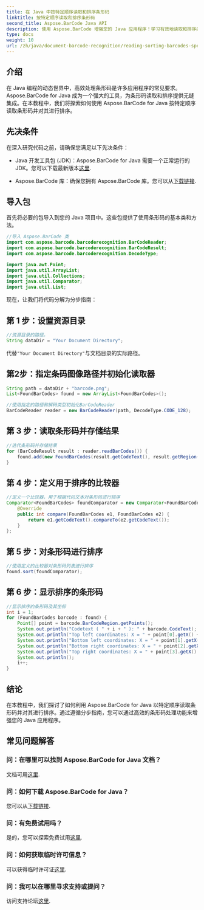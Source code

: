 ```yaml
---
title: 在 Java 中按特定顺序读取和排序条形码
linktitle: 按特定顺序读取和排序条形码
second_title: Aspose.BarCode Java API
description: 使用 Aspose.BarCode 增强您的 Java 应用程序！学习有效地读取和排序条形码。请按照我们的分步指南进行无缝集成。
type: docs
weight: 10
url: /zh/java/document-barcode-recognition/reading-sorting-barcodes-specific-order/
---
```


## 介绍

在 Java 编程的动态世界中，高效处理条形码是许多应用程序的常见要求。 Aspose.BarCode for Java 成为一个强大的工具，为条形码读取和排序提供无缝集成。在本教程中，我们将探索如何使用 Aspose.BarCode for Java 按特定顺序读取条形码并对其进行排序。

## 先决条件

在深入研究代码之前，请确保您满足以下先决条件：

-  Java 开发工具包 (JDK)：Aspose.BarCode for Java 需要一个正常运行的 JDK。您可以下载最新版本[这里](https://www.oracle.com/java/technologies/javase-downloads.html).

- Aspose.BarCode 库：确保您拥有 Aspose.BarCode 库。您可以从[下载链接](https://releases.aspose.com/barcode/java/).

## 导入包

首先将必要的包导入到您的 Java 项目中。这些包提供了使用条形码的基本类和方法。

```java
//导入 Aspose.BarCode 类
import com.aspose.barcode.barcoderecognition.BarCodeReader;
import com.aspose.barcode.barcoderecognition.BarCodeResult;
import com.aspose.barcode.barcoderecognition.DecodeType;

import java.awt.Point;
import java.util.ArrayList;
import java.util.Collections;
import java.util.Comparator;
import java.util.List;
```

现在，让我们将代码分解为分步指南：

## 第 1 步：设置资源目录

```java
//资源目录的路径。
String dataDir = "Your Document Directory";
```

代替`"Your Document Directory"`与文档目录的实际路径。

## 第2步：指定条码图像路径并初始化读取器

```java
String path = dataDir + "barcode.png";
List<FoundBarCodes> found = new ArrayList<FoundBarCodes>();

//使用指定的路径和解码类型初始化BarCodeReader
BarCodeReader reader = new BarCodeReader(path, DecodeType.CODE_128);
```

## 第 3 步：读取条形码并存储结果

```java
//迭代条形码并存储结果
for (BarCodeResult result : reader.readBarCodes()) {
    found.add(new FoundBarCodes(result.getCodeText(), result.getRegion()));
}
```

## 第 4 步：定义用于排序的比较器

```java
//定义一个比较器，用于根据代码文本对条形码进行排序
Comparator<FoundBarCodes> foundComparator = new Comparator<FoundBarCodes>() {
    @Override
    public int compare(FoundBarCodes e1, FoundBarCodes e2) {
        return e1.getCodeText().compareTo(e2.getCodeText());
    }
};
```

## 第 5 步：对条形码进行排序

```java
//使用定义的比较器对条形码列表进行排序
found.sort(foundComparator);
```

## 第 6 步：显示排序的条形码

```java
//显示排序的条形码及其坐标
int i = 1;
for (FoundBarCodes barcode : found) {
    Point[] point = barcode.BarCodeRegion.getPoints();
    System.out.println("Codetext ( " + i + " ): " + barcode.CodeText);
    System.out.println("Top left coordinates: X = " + point[0].getX() + ", Y = " + point[0].getY());
    System.out.println("Bottom left coordinates: X = " + point[1].getX() + ", Y = " + point[1].getY());
    System.out.println("Bottom right coordinates: X = " + point[2].getX() + ", Y = " + point[2].getY());
    System.out.println("Top right coordinates: X = " + point[3].getX() + ", Y = " + point[3].getY());
    System.out.println();
    i++;
}
```

## 结论

在本教程中，我们探讨了如何利用 Aspose.BarCode for Java 以特定顺序读取条形码并对其进行排序。通过遵循分步指南，您可以通过高效的条形码处理功能来增强您的 Java 应用程序。

## 常见问题解答

### 问：在哪里可以找到 Aspose.BarCode for Java 文档？
文档可用[这里](https://reference.aspose.com/barcode/java/).

### 问：如何下载 Aspose.BarCode for Java？
您可以从[下载链接](https://releases.aspose.com/barcode/java/).

### 问：有免费试用吗？
是的，您可以探索免费试用[这里](https://releases.aspose.com/).

### 问：如何获取临时许可信息？
可以获得临时许可证[这里](https://purchase.aspose.com/temporary-license/).

### 问：我可以在哪里寻求支持或提问？
访问支持论坛[这里](https://forum.aspose.com/c/barcode/13).
